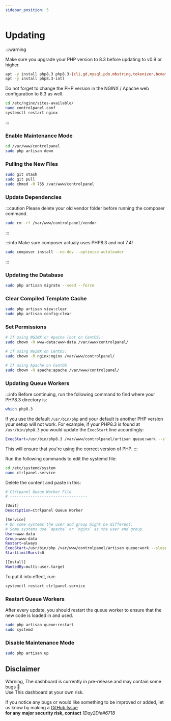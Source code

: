 ```yaml
---
sidebar_position: 5
---
```


# Updating

:::warning

Make sure you upgrade your PHP version to 8.3 before updating to v0.9 or higher.
```bash
apt -y install php8.3 php8.3-{cli,gd,mysql,pdo,mbstring,tokenizer,bcmath,xml,fpm,curl,zip}
apt -y install php8.3-intl
```
Do not forget to change the PHP version in the NGINX / Apache web configuration to 8.3 as well.
```bash
cd /etc/nginx/sites-available/
nano controlpanel.conf
systemctl restart nginx
```

:::

### Enable Maintenance Mode

```bash
cd /var/www/controlpanel
sudo php artisan down
```

### Pulling the New Files

```bash
sudo git stash
sudo git pull
sudo chmod -R 755 /var/www/controlpanel
```

### Update Dependencies

:::caution
Please delete your old vendor folder before running the composer command.
```bash
sudo rm -rf /var/www/controlpanel/vendor
```
:::

:::info
Make sure composer actualy uses PHP8.3 and not 7.4!
```bash
sudo composer install --no-dev --optimize-autoloader
```
:::

### Updating the Database

```bash
sudo php artisan migrate --seed --force
```

### Clear Compiled Template Cache

```bash
sudo php artisan view:clear
sudo php artisan config:clear
```

### Set Permissions

```bash
# If using NGINX or Apache (not on CentOS):
sudo chown -R www-data:www-data /var/www/controlpanel/

# If using NGINX on CentOS:
sudo chown -R nginx:nginx /var/www/controlpanel/

# If using Apache on CentOS
sudo chown -R apache:apache /var/www/controlpanel/
```

### Updating Queue Workers

:::info
Before continuing, run the following command to find where your PHP8.3 directory is:
```bash
which php8.3
```
If you use the default `/usr/bin/php` and your default is another PHP version your setup will not work. For example, if your PHP8.3 is found at `/usr/bin/php8.3` you would update the `ExecStart` line accordingly:
```bash
ExecStart=/usr/bin/php8.3 /var/www/controlpanel/artisan queue:work --sleep=3 --tries=3
```
This will ensure that you're using the correct version of PHP.
:::

Run the following commands to edit the systemd file:

```bash
cd /etc/systemd/system
nano ctrlpanel.service
```

Delete the content and paste in this:

```bash
# Ctrlpanel Queue Worker File
# ----------------------------------

[Unit]
Description=Ctrlpanel Queue Worker

[Service]
# On some systems the user and group might be different.
# Some systems use `apache` or `nginx` as the user and group.
User=www-data
Group=www-data
Restart=always
ExecStart=/usr/bin/php /var/www/controlpanel/artisan queue:work --sleep=3 --tries=3
StartLimitBurst=0

[Install]
WantedBy=multi-user.target
```

To put it into effect, run:

```bash
systemctl restart ctrlpanel.service
```

### Restart Queue Workers

After every update, you should restart the queue worker to ensure that the new code is loaded in and used.

```bash
sudo php artisan queue:restart
sudo systemd
```

### Disable Maintenance Mode

```bash
sudo php artisan up
```

## Disclaimer

Warning, The dashboard is currently in pre-release and may contain some bugs 🐛 <br/>
Use This dashboard at your own risk.

If you notice any bugs or would like something to be improved or added, let us know by making a [GitHub Issue](https://github.com/ControlPanel-gg/dashboard/issues/new/choose)<br /> **for any major security risk, contact** _1Day2Die#6718_
